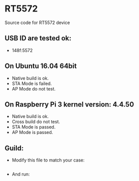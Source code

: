 RT5572
=========

Source code for RT5572 device


## USB ID are tested ok:
* 148f:5572

## On Ubuntu 16.04 64bit
* Native build is ok.
* STA Mode is failed.
* AP Mode do not test.

## On Raspberry Pi 3 kernel version: 4.4.50
* Native build is ok.
* Cross build do not test.
* STA Mode is passed.
* AP Mode is passed.

## Guild:
* Modify this file to match your case:
```./raspi/cross_compile.sh 
```
* And run:
```./raspi/cross_compile.sh 5572 arg1 arg2
```
